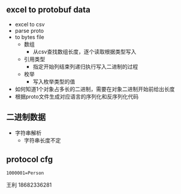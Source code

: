 ## excel to protobuf data
- excel to csv
- parse proto
- to bytes file
  - 数组
    - 从csv查找数组长度，逐个读取根据类型写入
  - 引用类型
    - 指定开始列结束列递归执行写入二进制的过程
  - 枚举
    - 写入枚举类型的值
- 如何知道1个对象占多长的二进制，需要在对象二进制开始前给出长度
- 根据proto文件生成对应语言的序列化和反序列化代码

## 二进制数据
- 字符串解析
  - 字符串长度不定

## protocol cfg
```
1000001=Person
```

王利
18682336281